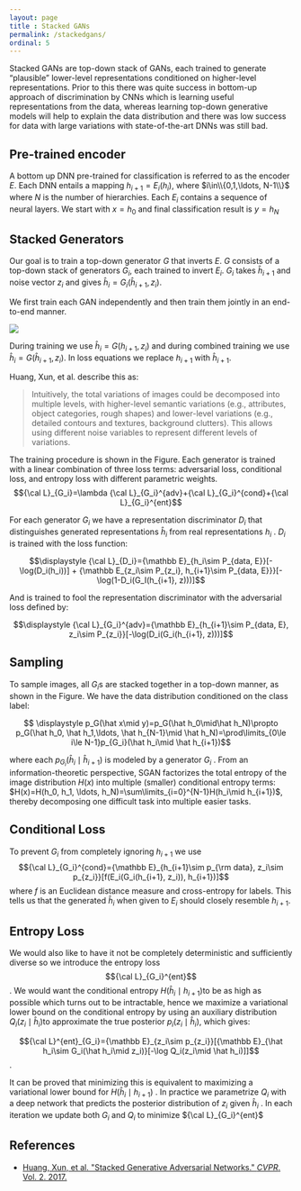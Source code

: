 ```yaml
---
layout: page
title : Stacked GANs
permalink: /stackedgans/
ordinal: 5
---
```


Stacked GANs are top-down stack of GANs, each trained to generate “plausible” lower-level representations conditioned on higher-level representations. Prior to this there was quite success in bottom-up approach of discrimination by CNNs which is learning useful representations from the data, whereas learning top-down generative models will help to explain the data distribution and there was low success for data with large variations with state-of-the-art DNNs was still bad.

## Pre-trained encoder

A bottom up DNN pre-trained for classification is referred to as the encoder $E$. Each DNN entails a mapping $h_{i+1}=E_i(h_i)$, where $i\in\\{0,1,\ldots, N-1\\}$ where $N$ is the number of hierarchies. Each $E_i$ contains a sequence of neural layers. We start with $x=h_0$ and final classification result is $y=h_N$

## Stacked Generators

 Our goal is to train a top-down generator $G$ that inverts $E$. $G$ consists of a top-down stack of generators $G_i$, each trained to invert $E_i$. $G_i$ takes $\hat h_{i+1}$ and noise vector $z_i$ and gives $\hat h_i=G_i(\hat h_{i+1}, z_i)$.

We first train each GAN independently and then train them jointly in an end-to-end manner.

![]({{site.baseurl}}/images/stackGAN.png)

During training we use $\hat h_i=G(h_{i+1}, z_i)$ and during combined training we use $\hat h_i=G(\hat h_{i+1}, z_i)$. In loss equations we replace  $h_{i+1}$ with $\hat h_{i+1}$.

Huang, Xun, et al. describe this as:

>  Intuitively, the total variations of images could be decomposed into multiple levels, with higher-level semantic variations (e.g., attributes, object categories, rough shapes) and lower-level variations (e.g., detailed contours and textures, background clutters). This allows using different noise variables to represent different levels of variations. 

The training procedure is shown in the Figure. Each generator  is trained with a linear combination of three loss terms: adversarial loss, conditional loss, and entropy loss with different parametric weights.  
$${\cal L}_{G_i}=\lambda {\cal L}_{G_i}^{adv}+{\cal L}_{G_i}^{cond}+{\cal L}_{G_i}^{ent}$$

For each generator $G_i$ we have a representation discriminator $D_i$ that distinguishes generated representations $\hat h_i$ from real representations $h_i$ . $D_i$ is trained with the loss function:

$$\displaystyle {\cal L}_{D_i}={\mathbb E}_{h_i\sim P_{data, E}}[-\log(D_i(h_i))] + {\mathbb E_{z_i\sim P_{z_i}, h_{i+1}\sim P_{data, E}}}[-\log(1-D_i(G_I(h_{i+1}, z)))]$$

And  is trained to fool the representation discriminator  with the adversarial loss defined by:

$$\displaystyle {\cal L}_{G_i}^{adv}={\mathbb E}_{h_{i+1}\sim P_{data, E}, z_i\sim P_{z_i}}[-\log(D_i(G_i(h_{i+1}, z)))]​$$

## Sampling

To sample images, all $G_i$s are stacked together in a top-down manner, as shown in the Figure. We have the data distribution conditioned on the class label: 

$$ \displaystyle p_G(\hat x\mid y)=p_G(\hat h_0\mid\hat h_N)\propto p_G(\hat h_0, \hat h_1,\ldots, \hat h_{N-1}\mid \hat h_N)=\prod\limits_{0\le i\le N-1}p_{G_i}(\hat h_i\mid \hat h_{i+1})$$

where each $p_{G_i}(\hat h_i\mid \hat h_{i+1})$ is modeled by a generator  $G_i$ . From an information-theoretic perspective, SGAN factorizes the total entropy of the image distribution $H(x)$ into multiple (smaller) conditional entropy terms:  $H(x)=H(h_0, h_1, \ldots, h_N)=\sum\limits_{i=0}^{N-1}H(h_i\mid h_{i+1})$, thereby decomposing one difficult task into multiple easier tasks.

## Conditional Loss

To prevent $G_i$ from completely ignoring $h_{i+1}$ we use $${\cal L}_{G_i}^{cond}={\mathbb E}_{h_{i+1}\sim p_{\rm data}, z_i\sim p_{z_i}}[f(E_i(G_i(h_{i+1}, z_i)), h_{i+1})]$$ where $f$ is an Euclidean distance measure and cross-entropy for labels. This tells us that the generated $\hat h_{i}$ when given to $E_i$ should closely resemble $h_{i+1}$.

## Entropy Loss

We would also like to have it not be completely deterministic and sufficiently diverse so we introduce the entropy loss $${\cal L}_{G_i}^{ent}​$$. We would want the conditional entropy  $H(\hat h_i\mid h_{i+1})​$ to be as high as possible which turns out to be intractable, hence we maximize a variational lower bound on the conditional entropy by using an auxiliary distribution $Q_i(z_i\mid \hat h_i)​$ to approximate the true posterior  $p_i(z_i\mid \hat h_i)​$, which gives:

  $${\cal L}^{ent}_{G_i}={\mathbb E}_{z_i\sim p_{z_i}}[{\mathbb E}_{\hat h_i\sim G_i(\hat h_i\mid z_i)}[-\log Q_i(z_i\mid \hat h_i)]]$$ .

It can be proved that minimizing this is equivalent to maximizing a variational lower bound for  $H(\hat h_i\mid h_{i+1})$ . In practice we parametrize  $Q_i$ with a deep network that predicts the posterior distribution of $z_i$ given $\hat h_i$ . In each iteration we update both  $G_i$ and $Q_i$ to minimize ${\cal L}_{G_i}^{ent}$

## References 

- [Huang, Xun, et al. "Stacked Generative Adversarial Networks." *CVPR*. Vol. 2. 2017.](https://arxiv.org/pdf/1612.04357.pdf)
